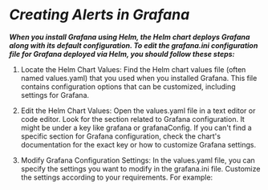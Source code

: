 # ***Creating Alerts in Grafana***

***When you install Grafana using Helm, the Helm chart deploys Grafana along with its default configuration. To edit the grafana.ini configuration file for Grafana deployed via Helm, you should follow these steps:***

1. Locate the Helm Chart Values: Find the Helm chart values file (often named values.yaml) that you used when you installed Grafana. This file contains configuration options that can be customized, including settings for Grafana.

2. Edit the Helm Chart Values: Open the values.yaml file in a text editor or code editor. Look for the section related to Grafana configuration. It might be under a key like grafana or grafanaConfig. If you can't find a specific section for Grafana configuration, check the chart's documentation for the exact key or how to customize Grafana settings.

3. Modify Grafana Configuration Settings: In the values.yaml file, you can specify the settings you want to modify in the grafana.ini file. Customize the settings according to your requirements. For example:
